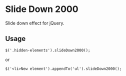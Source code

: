 # Slide Down 2000

Slide down effect for jQuery.

## Usage

    $('.hidden-elements').slideDown2000();
	
or

    $('<li>New element').appendTo('ul').slideDown2000();